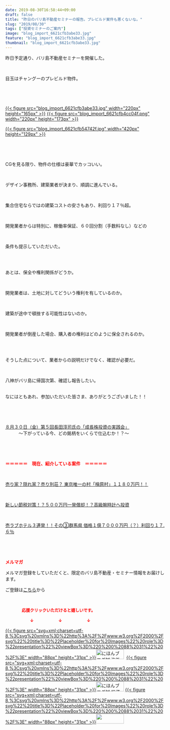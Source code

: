 ```yaml
---
date: 2019-08-30T16:58:44+09:00
draft: false
title: "昨日のバリ島不動産セミナーの報告。プレビルド案件も悪くないな。"
slug: "2019/08/30"
tags: ["投資セミナーのご案内"]
image: "blog_import_6621cfb3abe33.jpg"
feature: "blog_import_6621cfb3abe33.jpg"
thumbnail: "blog_import_6621cfb3abe33.jpg"
---
```

<p>昨日予定通り、バリ島不動産セミナーを開催した。</p><p> </p><p>目玉はチャングーのプレビルド物件。</p><p> </p><p> </p><p><a href="blog_import_6621cfb3abe33.jpg">{{< figure src="blog_import_6621cfb3abe33.jpg" width="220px" height="165px" >}}</a> <a href="blog_import_6621cfb4cc04f.png">{{< figure src="blog_import_6621cfb4cc04f.png" width="220px" height="173px" >}}</a></p><p><a href="blog_import_6621cfb54742f.jpg">{{< figure src="blog_import_6621cfb54742f.jpg" width="420px" height="129px" >}}</a></p><p> </p><p> </p><p>CGを見る限り、物件の仕様は豪華でカッコいい。</p><p> </p><p>デザイン事務所、建築業者が決まり、順調に進んでいる。</p><p> </p><p>集合住宅ならではの建築コストの安さもあり、利回り１７％超。</p><p> </p><p>開発業者からは特別に、稼働率保証、６０回分割（手数料なし）などの</p><p> </p><p>条件も提示していただいた。</p><p> </p><p><br/>あとは、保全や権利関係がどうか。</p><p> </p><p>開発業者は、土地に対してどういう権利を有しているのか。</p><p> </p><p>建築が途中で頓挫する可能性はないのか。</p><p> </p><p>開発業者が倒産した場合、購入者の権利はどのように保全されるのか。</p><p> </p><p><br/>そうした点について、業者からの説明だけでなく、確認が必要だ。</p><p> </p><p>八神がバリ島に帰国次第、確認し報告したい。</p><p><br/>なにはともあれ、参加いただいた皆さま、ありがとうございました！！</p><p> </p><p> </p><p><a href="https://ameblo.jp/baliclub/entry-12507160664.html" target="_blank">８月３０日（金）第５回長田淳司氏の「成長株投資の実践会」</a><br/>　　　～下がっている今、どの銘柄をいくらで仕込むか！？～</p><p> </p><p> </p><p><span style="font-weight: bold;"><span style="color: rgb(255, 0, 0);">＝＝＝＝＝　現在、紹介している案件　＝＝＝＝＝</span></span></p><p> </p><p><a href="https://ameblo.jp/baliclub/entry-12500415311.html" target="_blank">売り家？隠れ家？売り別荘？ 東京唯一の村「檜原村」１１８０万円！！</a></p><p> </p><p><a href="https://ameblo.jp/baliclub/entry-12492433937.html" target="_blank">新しい節税対策！？５００万円一発償却！？高級腕時計へ投資</a></p><p> </p><p><a href="https://ameblo.jp/baliclub/entry-12504218353.html" target="_blank">売ラブホテル３連発！！その③群馬県 価格１億７０００万円（？）利回り１７.６％</a></p><p> </p><p> </p><p><span style="font-weight: bold;"><span style="color: rgb(255, 0, 0);">メルマガ</span></span></p><p>メルマガ登録をしていただくと、限定のバリ島不動産・セミナー情報をお届けします。</p><p>ご登録は<a href="f9eeVI" target="_blank">こちら</a>から</p><p style="text-align: center;"> </p><p><font color="#ff0000" size="2"><strong>　　　　応援クリックいただけると嬉しいです。</strong></font></p><p><font color="#ff0000" size="2"><strong>　　　　　　↓　　　　　　↓　　　　　　↓</strong></font></p><p><a href="ranking.html?p_cid=01260127" id="&amp;blogmura_banner">{{< figure src="svg+xml;charset=utf-8,%3Csvg%20xmlns%3D%22http%3A%2F%2Fwww.w3.org%2F2000%2Fsvg%22%20title%3D%22Placeholder%20for%20Images%22%20role%3D%22presentation%22%20viewBox%3D%220%200%2088%2031%22%20%2F%3E" width="88px" height="31px" >}}<noscript><img alt="にほんブログ村 海外生活ブログ バリ島情報へ" border="0" height="31" src="//overseas.blogmura.com/bali/img/bali88_31.gif" width="88"></noscript></a>  <a href="ranking.html?p_cid=01260127" id="&amp;blogmura_banner">{{< figure src="svg+xml;charset=utf-8,%3Csvg%20xmlns%3D%22http%3A%2F%2Fwww.w3.org%2F2000%2Fsvg%22%20title%3D%22Placeholder%20for%20Images%22%20role%3D%22presentation%22%20viewBox%3D%220%200%2088%2031%22%20%2F%3E" width="88px" height="31px" >}}<noscript><img alt="にほんブログ村 投資ブログ 不動産投資へ" border="0" height="31" src="//investment.blogmura.com/hudousantoushi/img/hudousantoushi88_31.gif" width="88"></noscript></a> <a href="link.php?1804582" title="人気ブログランキングへ">{{< figure src="svg+xml;charset=utf-8,%3Csvg%20xmlns%3D%22http%3A%2F%2Fwww.w3.org%2F2000%2Fsvg%22%20title%3D%22Placeholder%20for%20Images%22%20role%3D%22presentation%22%20viewBox%3D%220%200%2088%2031%22%20%2F%3E" width="88px" height="31px" >}}<noscript><img border="0" height="31" src="https://blog.with2.net/img/banner/banner_22.gif" width="88"></noscript></a></p>


